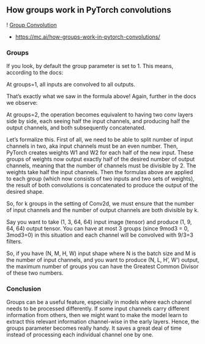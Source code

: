## How groups work in PyTorch convolutions

! [Group Convolution](https://user-images.githubusercontent.com/22738317/32132612-f5294242-bbc6-11e7-9406-3419a2e504cf.png)

- https://mc.ai/how-groups-work-in-pytorch-convolutions/

### Groups
If you look, by default the group parameter is set to 1. This means, according to the docs:

At groups=1, all inputs are convolved to all outputs.

That’s exactly what we saw in the formula above! Again, further in the docs we observe:

At groups=2, the operation becomes equivalent to having two conv layers side by side, each seeing half the input channels, and producing half the output channels, and both subsequently concatenated.

Let’s formalize this. First of all, we need to be able to split number of input channels in two, aka input channels must be an even number. Then, PyTorch creates weights W1 and W2 for each half of the new input. These groups of weights now output exactly half of the desired number of output channels, meaning that the number of channels must be divisible by 2. The weights take half the input channels. Then the formulas above are applied to each group (which now consists of two inputs and two sets of weights), the result of both convolutions is concatenated to produce the output of the desired shape.

So, for k groups in the setting of Conv2d, we must ensure that the number of input channels and the number of output channels are both divisible by k.

Say you want to take (1, 3, 64, 64) input image (tensor) and produce (1, 9, 64, 64) output tensor. You can have at most 3 groups (since 9mod3 = 0, 3mod3=0) in this situation and each channel will be convolved with 9/3=3 filters.

So, if you have (N, M, H, W) input shape where N is the batch size and M is the number of input channels, and you want to produce (N, L, H’, W’) output, the maximum number of groups you can have the Greatest Common Divisor of these two numbers.

### Conclusion
Groups can be a useful feature, especially in models where each channel needs to be processed differently. If some input channels carry different information from others, then we might want to make the model learn to extract this relevant information channel-wise in the early layers. Hence, the groups parameter becomes really handy. It saves a great deal of time instead of processing each individual channel one by one.
